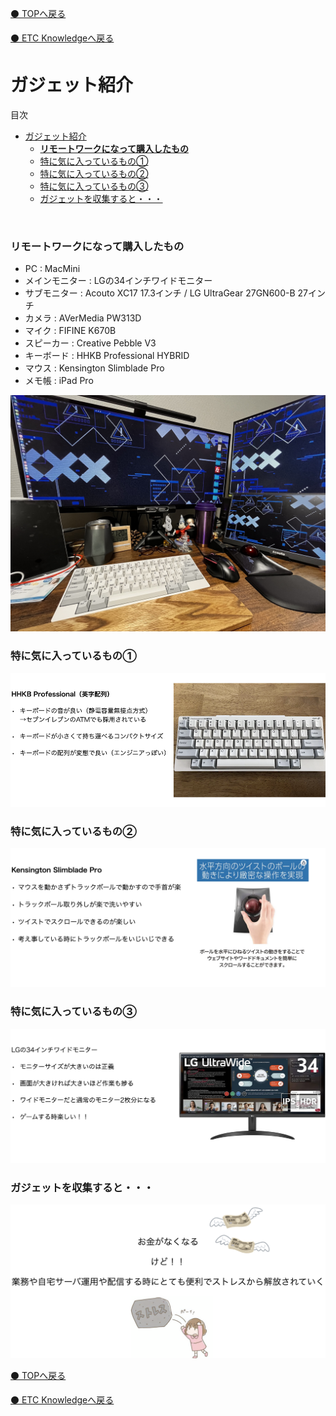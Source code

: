 [⚫️ TOPへ戻る](https://actmotech.xyz/)

[⚫️ ETC Knowledgeへ戻る](/ETC/top)

# ガジェット紹介

目次
- [ガジェット紹介](#ガジェット紹介)
    - [**リモートワークになって購入したもの**](#リモートワークになって購入したもの)
    - [特に気に入っているもの①](#特に気に入っているもの)
    - [特に気に入っているもの②](#特に気に入っているもの-1)
    - [特に気に入っているもの③](#特に気に入っているもの-2)
    - [ガジェットを収集すると・・・](#ガジェットを収集すると)

<br>

### **リモートワークになって購入したもの**

- PC : MacMini
- メインモニター : LGの34インチワイドモニター
- サブモニター : Acouto XC17 17.3インチ / LG UltraGear 27GN600-B 27インチ
- カメラ : AVerMedia PW313D
- マイク : FIFINE K670B
- スピーカー : Creative Pebble V3
- キーボード : HHKB Professional HYBRID
- マウス : Kensington Slimblade Pro
- メモ帳 : iPad Pro

![](/ETC/ガジェット紹介/image01.jpg)

### 特に気に入っているもの①

![](/ETC/ガジェット紹介/image02.png)

### 特に気に入っているもの②

![](/ETC/ガジェット紹介/image03.png)

### 特に気に入っているもの③

![](/ETC/ガジェット紹介/image04.png)

### ガジェットを収集すると・・・

![](/ETC/ガジェット紹介/image05.png)

[⚫️ TOPへ戻る](https://actmotech.xyz/)

[⚫️ ETC Knowledgeへ戻る](/ETC/top)